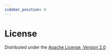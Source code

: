 ```yaml
---
sidebar_position: 8
---
```


# License

Distributed under the [Apache License, Version 2.0](http://www.apache.org/licenses/LICENSE-2.0.html)
